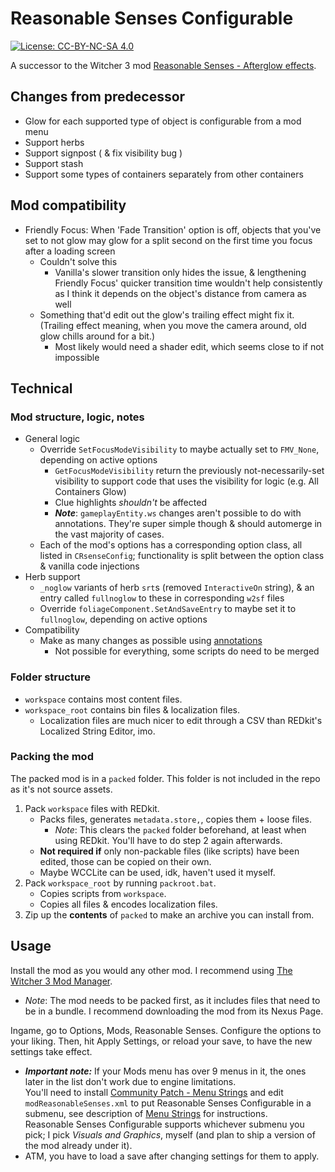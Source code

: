 # Reasonable Senses Configurable

[![License: CC-BY-NC-SA 4.0](https://img.shields.io/badge/License-CC%20BY--NC--SA%204.0-lightgrey.svg)](https://creativecommons.org/licenses/by-nc-sa/4.0/)

A successor to the Witcher 3 mod [Reasonable Senses - Afterglow effects](https://www.nexusmods.com/witcher3/mods/3377).

## Changes from predecessor

- Glow for each supported type of object is configurable from a mod menu
- Support herbs
- Support signpost ( & fix visibility bug )
- Support stash
- Support some types of containers separately from other containers

## Mod compatibility

- Friendly Focus: When 'Fade Transition' option is off, objects that you've set to not glow may glow for a split second on the first time you focus after a loading screen
  - Couldn't solve this
    - Vanilla's slower transition only hides the issue, & lengthening Friendly Focus' quicker transition time wouldn't help consistently as I think it depends on the object's distance from camera as well
  - Something that'd edit out the glow's trailing effect might fix it. (Trailing effect meaning, when you move the camera around, old glow chills around for a bit.)
    - Most likely would need a shader edit, which seems close to if not impossible

## Technical

### Mod structure, logic, notes

- General logic
  - Override `SetFocusModeVisibility` to maybe actually set to `FMV_None`, depending on active options
    - `GetFocusModeVisibility` return the previously not-necessarily-set visibility to support code that uses the visibility for logic (e.g. All Containers Glow)
    - Clue highlights *shouldn't* be affected
    - ***Note***: `gameplayEntity.ws` changes aren't possible to do with annotations. They're super simple though & should automerge in the vast majority of cases.
  - Each of the mod's options has a corresponding option class, all listed in `CRsenseConfig`; functionality is split between the option class & vanilla code injections
- Herb support
  - `_noglow` variants of herb `srt`s (removed `InteractiveOn` string), & an entry called `fullnoglow` to these in corresponding `w2sf` files
  - Override `foliageComponent.SetAndSaveEntry` to maybe set it to `fullnoglow`, depending on active options
- Compatibility
  - Make as many changes as possible using [annotations](https://cdprojektred.atlassian.net/wiki/spaces/W3REDkit/pages/36241598/WS+Script+Compilation+Errors+overrides#Annotations)
    - Not possible for everything, some scripts do need to be merged

### Folder structure

- `workspace` contains most content files.
- `workspace_root` contains bin files & localization files.
  - Localization files are much nicer to edit through a CSV than REDkit's Localized String Editor, imo.

### Packing the mod

The packed mod is in a `packed` folder. This folder is not included in the repo as it's not source assets.

1. Pack `workspace` files with REDkit.
   - Packs files, generates `metadata.store,`, copies them + loose files.
     - *Note*: This clears the `packed` folder beforehand, at least when using REDkit. You'll have to do step 2 again afterwards.
   - **Not required if** only non-packable files (like scripts) have been edited, those can be copied on their own.
   - Maybe WCCLite can be used, idk, haven't used it myself.
2. Pack `workspace_root` by running `packroot.bat`.
   - Copies scripts from `workspace`.
   - Copies all files & encodes localization files.
3. Zip up the **contents** of `packed` to make an archive you can install from.

## Usage

Install the mod as you would any other mod.
I recommend using [The Witcher 3 Mod Manager](https://www.nexusmods.com/witcher3/mods/2678).
- *Note*: The mod needs to be packed first, as it includes files that need to be in a bundle. I recommend downloading the mod from its Nexus Page.

Ingame, go to Options, Mods, Reasonable Senses. Configure the options to your liking. Then, hit Apply Settings, or reload your save, to have the new settings take effect.
- ***Important note:*** If your Mods menu has over 9 menus in it, the ones later in the list don't work due to engine limitations.  
You'll need to install [Community Patch - Menu Strings](https://www.nexusmods.com/witcher3/mods/3650) and edit `modReasonableSenses.xml` to put Reasonable Senses Configurable in a submenu, see description of [Menu Strings](https://www.nexusmods.com/witcher3/mods/3650) for instructions.  
Reasonable Senses Configurable supports whichever submenu you pick; I pick *Visuals and Graphics*, myself (and plan to ship a version of the mod already under it).
- ATM, you have to load a save after changing settings for them to apply.